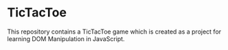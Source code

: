 # TicTacToe
This repository contains a TicTacToe game which is created as a project for learning DOM Manipulation in JavaScript.
